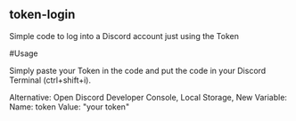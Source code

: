 ## token-login
Simple code to log into a Discord account just using the Token

#Usage

Simply paste your Token in the code and put the code in your Discord Terminal (ctrl+shift+i).

Alternative: 
Open Discord Developer Console, Local Storage, New Variable: 
        Name: token
        Value: "your token"
